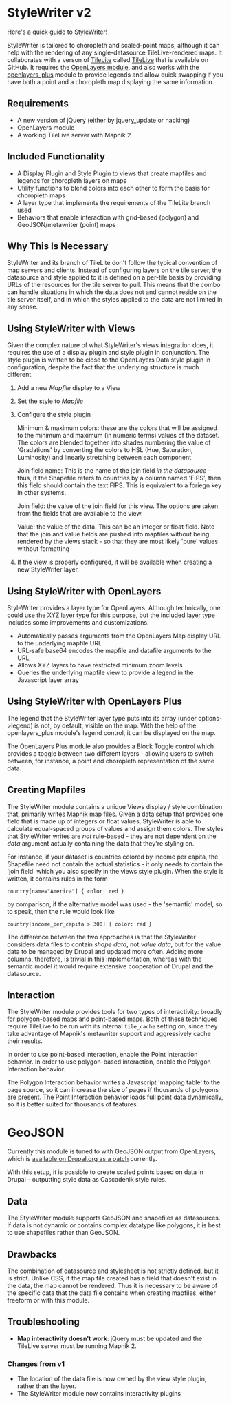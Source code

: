 # StyleWriter v2

Here's a quick guide to StyleWriter!

StyleWriter is tailored to choropleth and scaled-point maps, although it can
help with the rendering of any single-datasource TileLive-rendered maps.
It collaborates with a verson of [TileLite][tilelite] called 
[TileLive][tlv] that is available on GitHub. It requires the 
[OpenLayers module][olmod], and also works with the 
[openlayers_plus][olp] module to provide legends and allow quick swapping if 
you have both a point and a choropleth map displaying the same information.

## Requirements

* A new version of jQuery (either by jquery_update or hacking)
* OpenLayers module
* A working TileLive server with Mapnik 2

## Included Functionality

* A Display Plugin and Style Plugin to views that create mapfiles 
  and legends for choropleth layers on maps
* Utility functions to blend colors into each other to form the 
  basis for choropleth maps
* A layer type that implements the requirements of the TileLite 
  branch used
* Behaviors that enable interaction with grid-based (polygon) and
  GeoJSON/metawriter (point) maps

## Why This Is Necessary

StyleWriter and its branch of TileLite don't follow the typical convention of 
map servers and clients. Instead of configuring layers on the tile server, 
the datasource and style applied to it is defined on a per-tile basis by 
providing URLs of the resources for the tile server to pull. This means that 
the combo can handle situations in which the data does not and cannot reside 
on the tile server itself, and in which the styles applied to the data are 
not limited in any sense.

## Using StyleWriter with Views

Given the complex nature of what StyleWriter's views integration does, it 
requires the use of a display plugin and style plugin in conjunction. The 
style plugin is written to be close to the OpenLayers Data style plugin 
in configuration, despite the fact that the underlying structure is much 
different.

1. Add a new *Mapfile* display to a View
2. Set the style to *Mapfile*
3. Configure the style plugin

    Minimum & maximum colors: these are the colors that will be assigned to 
      the minimum and maximum (in numeric terms) values of the dataset. 
      The colors are blended together into shades numbering the value of 
      'Gradations' by converting the colors to HSL (Hue, Saturation, Luminosity)
      and linearly stretching between each component

    Join field name: This is the name of the join field _in the datasource_ - 
      thus, if the Shapefile refers to countries by a column named 'FIPS', 
      then this field should contain the text FIPS. This is equivalent to 
      a foriegn key in other systems.

    Join field: the value of the join field for this view. The options are 
      taken from the fields that are available to the view.

    Value: the value of the data. This can be an integer or float field. Note 
      that the join and value fields are pushed into mapfiles without 
      being rendered by the views stack - so that they are most likely 
      'pure' values without formatting

4. If the view is properly configured, it will be available when creating 
   a new StyleWriter layer.

## Using StyleWriter with OpenLayers

StyleWriter provides a layer type for OpenLayers. Although technically, one 
could use the XYZ layer type for this purpose, but the included layer type 
includes some improvements and customizations.

* Automatically passes arguments from the OpenLayers Map display URL to the 
  underlying mapfile URL
* URL-safe base64 encodes the mapfile and datafile arguments to the URL
* Allows XYZ layers to have restricted minimum zoom levels
* Queries the underlying mapfile view to provide a legend in the Javascript
  layer array

## Using StyleWriter with OpenLayers Plus

The legend that the StyleWriter layer type puts into its array (under 
options->legend) is not, by default, visible on the map. With the help of 
the openlayers_plus module's legend control, it can be displayed on the map.

The OpenLayers Plus module also provides a Block Toggle control which provides 
a toggle between two different layers - allowing users to switch between, 
for instance, a point and choropleth representation of the same data.

## Creating Mapfiles

The StyleWriter module contains a unique Views display / style combination 
that, primarily writes [Mapnik][m] map files. Given a data setup that provides 
one field that is made up of integers or float values, StyleWriter is able to 
calculate equal-spaced groups of values and assign them colors. The styles 
that StyleWriter writes are _not_ rule-based - they are not dependent on the 
*data* argument actually containing the data that they're styling on.

For instance, if your dataset is countries colored by income per capita, the 
Shapefile need not contain the actual statistics - it only needs to contain 
the 'join field' which you also specify in the views style plugin. When the 
style is written, it contains rules in the form

    country[name="America"] { color: red }

by comparison, if the alternative model was used - the 'semantic' model, so to 
speak, then the rule would look like

    country[income_per_capita > 300] { color: red }

The difference between the two approaches is that the StyleWriter considers 
data files to contain _shape data_, not _value data_, but for the value data 
to be managed by Drupal and updated more often. Adding more columns, therefore, 
is trivial in this implementation, whereas with the semantic model it would 
require extensive cooperation of Drupal and the datasource.

## Interaction

The StyleWriter module provides tools for two types of interactivity: broadly
for polygon-based maps and point-based maps. Both of these techniques require
TileLive to be run with its internal `tile_cache` setting on, since they 
take advantage of Mapnik's metawriter support and aggressively cache their 
results.

In order to use point-based interaction, enable the Point Interaction behavior.
In order to use polygon-based interaction, enable the 
Polygon Interaction behavior.

The Polygon Interaction behavior writes a Javascript 'mapping table' to the 
page source, so it can increase the size of pages if thousands of polygons 
are present. The Point Interaction behavior loads full point data dynamically, 
so it is better suited for thousands of features.

# GeoJSON

Currently this module is tuned to with GeoJSON output from OpenLayers, which 
is [available on Drupal.org as a patch](http://drupal.org/node/889190) currently.

With this setup, it is possible to create scaled points based on data in 
Drupal - outputting style data as Cascadenik style rules.


## Data

The StyleWriter module supports GeoJSON and shapefiles as datasources. If 
data is not dynamic or contains complex datatype like polygons, it is best 
to use shapefiles rather than GeoJSON.

## Drawbacks

The combination of datasource and stylesheet is not strictly defined, but it 
is strict. Unlike CSS, if the map file created has a field that doesn't exist 
in the data, the map cannot be rendered. Thus it is necessary to be aware 
of the specific data that the data file contains when creating mapfiles, either 
freeform or with this module.

## Troubleshooting

* **Map interactivity doesn't work**: jQuery must be updated and the TileLive server
  must be running Mapnik 2.

### Changes from v1

* The location of the data file is now owned by the view style plugin, rather
  than the layer.
* The StyleWriter module now contains interactivity plugins

[olmod]: http://drupal.org/project/openlayers
[tilelite]: http://bitbucket.org/tmcw/tilelite
[olp]: http://github.com/developmentseed/openlayers_plus
[c]: http://code.google.com/p/mapnik-utils/wiki/Cascadenik
[m]: http://www.mapnik.org/
[d]: http://drupal.org/project/drush
[ts]: http://tilestache.org/
[tlv]: http://github.com/tmcw/TileLiteLive
